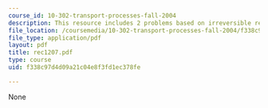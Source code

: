 ```yaml
---
course_id: 10-302-transport-processes-fall-2004
description: This resource includes 2 problems based on irreversible reaction.
file_location: /coursemedia/10-302-transport-processes-fall-2004/f338c97d4d09a21c04e8f3fd1ec378fe_rec1207.pdf
file_type: application/pdf
layout: pdf
title: rec1207.pdf
type: course
uid: f338c97d4d09a21c04e8f3fd1ec378fe

---
```

None
